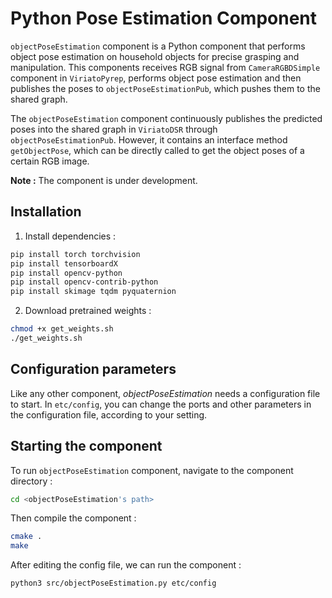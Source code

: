 # Python Pose Estimation Component

`objectPoseEstimation` component is a Python component that performs object pose estimation on household objects for precise grasping and manipulation. This components receives RGB signal from `CameraRGBDSimple` component in `ViriatoPyrep`, performs object pose estimation and then publishes the poses to `objectPoseEstimationPub`, which pushes them to the shared graph.

The `objectPoseEstimation` component continuously publishes the predicted poses into the shared graph in `ViriatoDSR` through `objectPoseEstimationPub`. However, it contains an interface method `getObjectPose`, which can be directly called to get the object poses of a certain RGB image.

**Note :** The component is under development.

## Installation

1)  Install dependencies :
```bash
pip install torch torchvision
pip install tensorboardX
pip install opencv-python
pip install opencv-contrib-python
pip install skimage tqdm pyquaternion
```

2)  Download pretrained weights :
```bash
chmod +x get_weights.sh
./get_weights.sh
```

## Configuration parameters

Like any other component, *objectPoseEstimation* needs a configuration file to start. In `etc/config`, you can change the ports and other parameters in the configuration file, according to your setting.

## Starting the component

To run `objectPoseEstimation` component, navigate to the component directory :
```bash
cd <objectPoseEstimation's path> 
```

Then compile the component :
```bash
cmake .
make
```

After editing the config file, we can run the component :
```bash
python3 src/objectPoseEstimation.py etc/config
```
